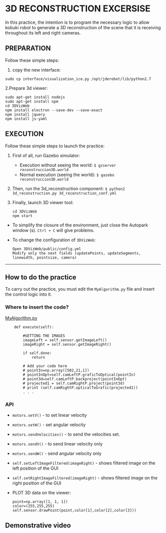 # 3D RECONSTRUCTION EXCERSISE
                        
In this practice, the intention is to program the necessary logic to allow kobuki
robot to generate a 3D reconstruction of the scene that it is receiving throughout its
left and right cameras.



## PREPARATION
Follow these simple steps:

1. copy the new interface:
```
sudo cp interface/visualization_ice.py /opt/jderobot/lib/python2.7
```

2.Prepare 3d viewer:
```
sudo apt-get install nodejs
sudo apt-get install npm
cd 3DVizWeb
npm install electron --save-dev --save-exact
npm install jquery
npm install js-yaml
```

## EXECUTION


Follow these simple steps to launch the practice:

1. First of all, run Gazebo simulator:
    * Execution without seeing the world:
        `$ gzserver reconstruccion3D.world`
    * Normal execution (seeing the world):
        `$ gazebo reconstruccion3D.world`
        
2. Then, run the 3d_reconstruction component:
    `$ python2 3d_reconstruction.py 3d_reconstruction_conf.yml`

3. Finally, launch 3D viewer tool:
    ```
    cd 3DVizWeb
    npm start
    ```

* To simplify the closure of the environment, just close the Autopark window (s).
  `Ctrl + C` will give problems.

* To change the configuration of `3DVizWeb`:
    ```
    Open 3DVizWeb/public/config.yml
    Modify only the next fields (updatePoints, updateSegments, linewidth, pointsize, camera)
    ```

---------


## How to do the practice
To carry out the practice, you must edit the `MyAlgorithm.py` file and insert
the control logic into it.

### Where to insert the code?
[MyAlgorithm.py](MyAlgorithm.py#L41)
```
    def execute(self):

        #GETTING THE IMAGES
        imageLeft = self.sensor.getImageLeft()
        imageRight = self.sensor.getImageRight()

        if self.done:
            return

        # Add your code here
        # pointIn=np.array([502,21,1])
        # pointInOpt=self.camLeftP.graficToOptical(pointIn)
        # point3d=self.camLeftP.backproject(pointInOpt)
        # projected1 = self.camRightP.project(point3d)
        # print (self.camRightP.opticalToGrafic(projected1))
        . . .
```

### API
* `motors.setV()` - to set linear velocity
* `motors.setW()` - set angular velocity
* `motors.sendVelocities()` - to send the velocities set.
* `motors.sendV()` - to send linear velocity only
* `motors.sendW()` - send angular velocity only
* `self.setLeftImageFiltered(imageRight)` - shows filtered image on the left position of the GUI
* `self.setRightImageFiltered(imageRight)` - shows filtered image on the right position of the GUI


* PLOT 3D data on the viewer:
   ```
   point=np.array([1, 1, 1])
   color=(255,255,255)
   self.sensor.drawPoint(point,color[1],color[2],color[3]))
   ```

## Demonstrative video
